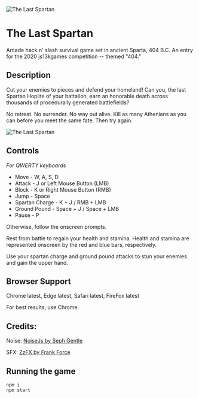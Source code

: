 ![The Last Spartan](https://github.com/ferronsays/js13k-TheLastSpartan/blob/master/media/logo_small_enlarged.png)

# The Last Spartan

Arcade hack n' slash survival game set in ancient Sparta, 404 B.C. An entry for the 2020 js13kgames competition -- themed "404."

## Description

Cut your enemies to pieces and defend your homeland! Can you, the last Spartan Hoplite of your battalion, earn an honorable death across thousands of procedurally generated battlefields?

No retreat. No surrender. No way out alive. Kill as many Athenians as you can before you meet the same fate. Then try again.

![The Last Spartan](https://github.com/ferronsays/js13k-TheLastSpartan/blob/master/media/logo_large_enlarged.png)

## Controls

_For QWERTY keyboards_

- Move - W, A, S, D
- Attack - J or Left Mouse Button (LMB)
- Block - K or Right Mouse Button (RMB)
- Jump - Space
- Spartan Charge - K + J / RMB + LMB
- Ground Pound - Space + J / Space + LMB
- Pause - P

Otherwise, follow the onscreen prompts.

Rest from battle to regain your health and stamina. Health and stamina are represented onscreen by the red and blue bars, respectively.

Use your spartan charge and ground pound attacks to stun your enemies and gain the upper hand.

## Browser Support

Chrome latest, Edge latest, Safari latest, FireFox latest

For best results, use Chrome.

## Credits: 

Noise: [NoiseJs by Seph Gentle](https://github.com/josephg/noisejs)

SFX: [ZzFX by Frank Force](https://github.com/KilledByAPixel/ZzFX)




## Running the game

```
npm i
npm start
```
